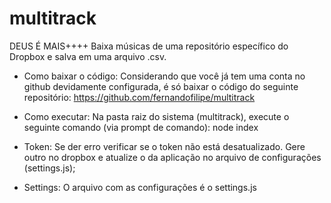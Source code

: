 # multitrack
DEUS É MAIS++++
Baixa músicas de uma repositório específico do Dropbox e salva em uma arquivo .csv.

- Como baixar o código:
    Considerando que você já tem uma conta no github devidamente configurada, é só baixar o código
    do seguinte repositório:
       https://github.com/fernandofilipe/multitrack 

- Como executar:
    Na pasta raiz do sistema (multitrack), execute o seguinte comando (via prompt de comando): 
        node index

- Token:
    Se der erro verificar se o token não está desatualizado. Gere outro no dropbox e atualize o 
    da aplicação no arquivo de configurações (settings.js);

- Settings:
    O arquivo com as configurações é o settings.js